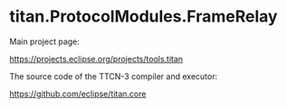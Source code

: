 # titan.ProtocolModules.FrameRelay

Main project page:

https://projects.eclipse.org/projects/tools.titan

The source code of the TTCN-3 compiler and executor:

https://github.com/eclipse/titan.core
